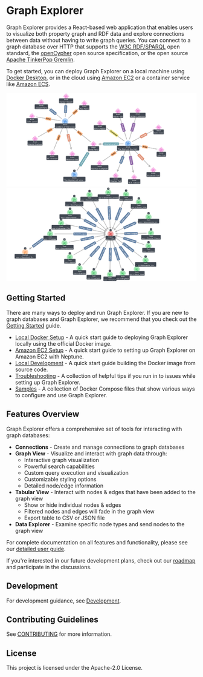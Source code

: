 # Graph Explorer

Graph Explorer provides a React-based web application that enables users to
visualize both property graph and RDF data and explore connections between data
without having to write graph queries. You can connect to a graph database over
HTTP that supports the
[W3C RDF/SPARQL](https://www.w3.org/TR/sparql11-overview/) open standard, the
[openCypher](https://opencypher.org) open source specification, or the open
source [Apache TinkerPop Gremlin](https://tinkerpop.apache.org/).

To get started, you can deploy Graph Explorer on a local machine using
[Docker Desktop](https://www.docker.com/products/docker-desktop/), or in the
cloud using [Amazon EC2](https://aws.amazon.com/ec2/) or a container service
like [Amazon ECS](https://aws.amazon.com/ecs/).

![A sample image of property graph created by Graph Explorer](./images/LPGIMDb.png)
![A sample image of RDF graph created by Graph Explorer](./images/RDFEPL.png)

## Getting Started

There are many ways to deploy and run Graph Explorer. If you are new to graph
databases and Graph Explorer, we recommend that you check out the
[Getting Started](./additionaldocs/getting-started/README.md) guide.

- [Local Docker Setup](./additionaldocs/deployment/docker.md) - A quick start
  guide to deploying Graph Explorer locally using the official Docker image.
- [Amazon EC2 Setup](./additionaldocs/deployment/aws-ec2.md) - A quick start
  guide to setting up Graph Explorer on Amazon EC2 with Neptune.
- [Local Development](./additionaldocs/development/development-setup.md) - A
  quick start guide building the Docker image from source code.
- [Troubleshooting](./additionaldocs/troubleshooting/) - A collection of helpful
  tips if you run in to issues while setting up Graph Explorer.
- [Samples](./samples) - A collection of Docker Compose files that show various
  ways to configure and use Graph Explorer.

## Features Overview

Graph Explorer offers a comprehensive set of tools for interacting with graph
databases:

- **Connections** - Create and manage connections to graph databases
- **Graph View** - Visualize and interact with graph data through:
  - Interactive graph visualization
  - Powerful search capabilities
  - Custom query execution and visualization
  - Customizable styling options
  - Detailed node/edge information
- **Tabular View** - Interact with nodes & edges that have been added to the
  graph view
  - Show or hide individual nodes & edges
  - Filtered nodes and edges will fade in the graph view
  - Export table to CSV or JSON file
- **Data Explorer** - Examine specific node types and send nodes to the graph
  view

For complete documentation on all features and functionality, please see our
[detailed user guide](./additionaldocs/user-guide/).

If you're interested in our future development plans, check out our
[roadmap](./ROADMAP.md) and participate in the discussions.

## Development

For development guidance, see [Development](./additionaldocs/development/).

## Contributing Guidelines

See [CONTRIBUTING](./CONTRIBUTING.md) for more information.

## License

This project is licensed under the Apache-2.0 License.
